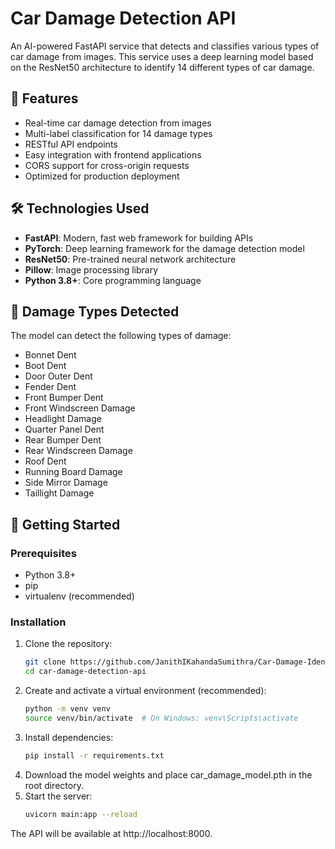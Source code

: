 # Car Damage Detection API

An AI-powered FastAPI service that detects and classifies various types of car damage from images. This service uses a deep learning model based on the ResNet50 architecture to identify 14 different types of car damage.

## 🚀 Features
- Real-time car damage detection from images
- Multi-label classification for 14 damage types
- RESTful API endpoints
- Easy integration with frontend applications
- CORS support for cross-origin requests
- Optimized for production deployment

## 🛠️ Technologies Used
- **FastAPI**: Modern, fast web framework for building APIs
- **PyTorch**: Deep learning framework for the damage detection model
- **ResNet50**: Pre-trained neural network architecture
- **Pillow**: Image processing library
- **Python 3.8+**: Core programming language

## 📝 Damage Types Detected
The model can detect the following types of damage:
- Bonnet Dent
- Boot Dent
- Door Outer Dent
- Fender Dent
- Front Bumper Dent
- Front Windscreen Damage
- Headlight Damage
- Quarter Panel Dent
- Rear Bumper Dent
- Rear Windscreen Damage
- Roof Dent
- Running Board Damage
- Side Mirror Damage
- Taillight Damage

## 🚀 Getting Started

### Prerequisites
- Python 3.8+
- pip
- virtualenv (recommended)

### Installation

1. Clone the repository:
   ```bash
   git clone https://github.com/JanithIKahandaSumithra/Car-Damage-Identify-fastapi-app.git
   cd car-damage-detection-api

2. Create and activate a virtual environment (recommended):
   ```bash
   python -m venv venv
   source venv/bin/activate  # On Windows: venv\Scripts\activate

3. Install dependencies:
   ```bash
   pip install -r requirements.txt

4. Download the model weights and place car_damage_model.pth in the root directory.
5. Start the server:
   ```bash
   uvicorn main:app --reload
The API will be available at http://localhost:8000.




   
